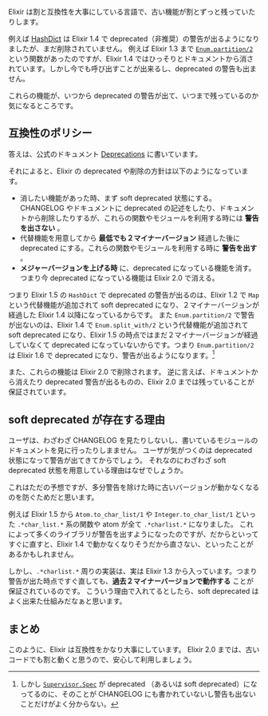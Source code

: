 Elixir は割と互換性を大事にしている言語で、古い機能が割とずっと残っていたりします。

例えば [HashDict](https://hexdocs.pm/elixir/HashDict.html) は Elixir 1.4 で deprecated（非推奨）の警告が出るようになりましたが、まだ削除されていません。
例えば Elixir 1.3 まで [`Enum.partition/2`](https://hexdocs.pm/elixir/1.3.0/Enum.html#partition/2) という関数があったのですが、Elixir 1.4 ではひっそりとドキュメントから消されています。しかし今でも呼び出すことが出来るし、deprecated の警告も出ません。

これらの機能が、いつから deprecated の警告が出て、いつまで残っているのか気になるところです。

## 互換性のポリシー

答えは、公式のドキュメント [Deprecations](https://hexdocs.pm/elixir/deprecations.html) に書いています。

それによると、Elixir の deprecated や削除の方針は以下のようになっています。

- 消したい機能があった時、まず soft deprecated 状態にする。CHANGELOG やドキュメントに deprecated の記述をしたり、ドキュメントから削除したりするが、これらの関数やモジュールを利用する時には **警告を出さない** 。
- 代替機能を用意してから **最低でも２マイナーバージョン** 経過した後に deprecated にする。これらの関数やモジュールを利用する時に **警告を出す** 。
- **メジャーバージョンを上げる時** に、deprecated になっている機能を消す。つまり今 deprecated になっている機能は Elixir 2.0 で消える。

つまり Elixir 1.5 の `HashDict` で deprecated の警告が出るのは、Elixir 1.2 で `Map` という代替機能が追加されて soft deprecated になり、２マイナーバージョンが経過した Elixir 1.4 以降になっているからです。
また `Enum.partition/2` で警告が出ないのは、Elixir 1.4 で `Enum.split_with/2` という代替機能が追加されて soft deprecated になり、Elixir 1.5 の時点ではまだ２マイナーバージョンが経過していなくて deprecated になっていないからです。つまり `Enum.partition/2` は Elixir 1.6 で deprecated になり、警告が出るようになります。[^2]

[^2]: しかし [`Supervisor.Spec`](https://hexdocs.pm/elixir/Supervisor.Spec.html) が deprecated （あるいは soft deprecated）になってるのに、そのことが CHANGELOG にも書かれていないし警告も出ないことだけがよく分からない。

また、これらの機能は Elixir 2.0 で削除されます。
逆に言えば、ドキュメントから消えたり deprecated 警告が出るものの、Elixir 2.0 までは残っていることが保証されています。

## soft deprecated が存在する理由

ユーザは、わざわざ CHANGELOG を見たりしないし、書いているモジュールのドキュメントを見に行ったりしまません。
ユーザが気がつくのは deprecated 状態になって警告が出てきてからでしょう。
それなのにわざわざ soft deprecated 状態を用意している理由はなぜでしょうか。

これはただの予想ですが、多分警告を除けた時に古いバージョンが動かなくなるのを防ぐためだと思います。

例えば Elixir 1.5 から `Atom.to_char_list/1` や `Integer.to_char_list/1` といった `.*char_list.*` 系の関数や atom が全て `.*charlist.*` になりました。
これによって多くのライブラリが警告を出すようになったのですが、だからといってすぐに直すと、Elixir 1.4 で動かなくなりそうだから直さない、といったことがあるかもしれません。

しかし、`.*charlist.*` 周りの実装は、実は Elixir 1.3 から入っています。つまり警告が出た時点ですぐ直しても、**過去２マイナーバージョンで動作する** ことが保証されているのです。
こういう理由で入れてるとしたら、soft deprecated はよく出来た仕組みだなぁと思います。

## まとめ

このように、Elixir は互換性をかなり大事にしています。
Elixir 2.0 までは、古いコードでも割と動くと思うので、安心して利用しましょう。
